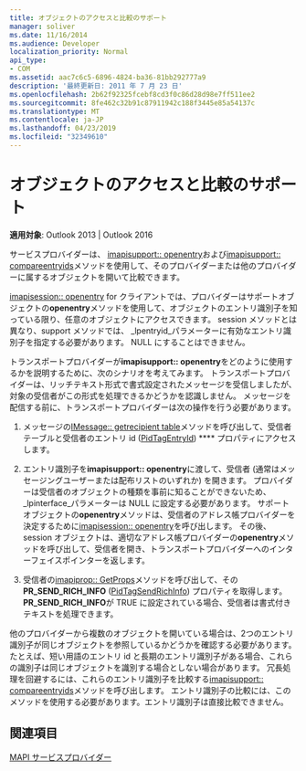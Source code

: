```yaml
---
title: オブジェクトのアクセスと比較のサポート
manager: soliver
ms.date: 11/16/2014
ms.audience: Developer
localization_priority: Normal
api_type:
- COM
ms.assetid: aac7c6c5-6896-4824-ba36-81bb292777a9
description: '最終更新日: 2011 年 7 月 23 日'
ms.openlocfilehash: 2b62f92325fcebf8cd3f0c86d28d98e7ff511ee2
ms.sourcegitcommit: 8fe462c32b91c87911942c188f3445e85a54137c
ms.translationtype: MT
ms.contentlocale: ja-JP
ms.lasthandoff: 04/23/2019
ms.locfileid: "32349610"
---
```

# <a name="supporting-object-access-and-comparison"></a>オブジェクトのアクセスと比較のサポート

  
  
**適用対象**: Outlook 2013 | Outlook 2016 
  
サービスプロバイダーは、 [imapisupport:: openentry](imapisupport-openentry.md)および[imapisupport:: compareentryids](imapisupport-compareentryids.md)メソッドを使用して、そのプロバイダーまたは他のプロバイダーに属するオブジェクトを開いて比較できます。 
  
[imapisession:: openentry](imapisession-openentry.md) for クライアントでは、プロバイダーはサポートオブジェクトの**openentry**メソッドを使用して、オブジェクトのエントリ識別子を知っている限り、任意のオブジェクトにアクセスできます。 session メソッドとは異なり、support メソッドでは、 _lpentryid_パラメーターに有効なエントリ識別子を指定する必要があります。 NULL にすることはできません。 
  
トランスポートプロバイダーが**imapisupport:: openentry**をどのように使用するかを説明するために、次のシナリオを考えてみます。 トランスポートプロバイダーは、リッチテキスト形式で書式設定されたメッセージを受信しましたが、対象の受信者がこの形式を処理できるかどうかを認識しません。 メッセージを配信する前に、トランスポートプロバイダーは次の操作を行う必要があります。
  
1. メッセージの[IMessage:: getrecipient table](imessage-getrecipienttable.md)メソッドを呼び出して、受信者テーブルと受信者のエントリ id ([PidTagEntryId](pidtagentryid-canonical-property.md)) **** プロパティにアクセスします。
    
2. エントリ識別子を**imapisupport:: openentry**に渡して、受信者 (通常はメッセージングユーザーまたは配布リストのいずれか) を開きます。 プロバイダーは受信者のオブジェクトの種類を事前に知ることができないため、 _lpinterface_パラメーターは NULL に設定する必要があります。 サポートオブジェクトの**openentry**メソッドは、受信者のアドレス帳プロバイダーを決定するために[imapisession:: openentry](imapisession-openentry.md)を呼び出します。 その後、session オブジェクトは、適切なアドレス帳プロバイダーの**openentry**メソッドを呼び出して、受信者を開き、トランスポートプロバイダーへのインターフェイスポインターを返します。 
    
3. 受信者の[imapiprop:: GetProps](imapiprop-getprops.md)メソッドを呼び出して、その**PR_SEND_RICH_INFO** ([PidTagSendRichInfo](pidtagsendrichinfo-canonical-property.md)) プロパティを取得します。 **PR_SEND_RICH_INFO**が TRUE に設定されている場合、受信者は書式付きテキストを処理できます。 
    
他のプロバイダーから複数のオブジェクトを開いている場合は、2つのエントリ識別子が同じオブジェクトを参照しているかどうかを確認する必要があります。 たとえば、短い用語のエントリ id と長期のエントリ識別子がある場合、これらの識別子は同じオブジェクトを識別する場合としない場合があります。 冗長処理を回避するには、これらのエントリ識別子を比較する[imapisupport:: compareentryids](imapisupport-compareentryids.md)メソッドを呼び出します。 エントリ識別子の比較には、このメソッドを使用する必要があります。エントリ識別子は直接比較できません。 
  
## <a name="see-also"></a>関連項目



[MAPI サービスプロバイダー](mapi-service-providers.md)

